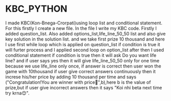 # KBC_PYTHON
I made KBC(Kon-Bnega-Crorpati)using loop list and conditional statement.
For this firstly I create a new file.
In the file I write my KBC code.
Firstly I added question_list.
Also added options_list,life_line_50_50 list and also give key solution in the solution list.
and we take first prize 10 thousand and here I use first while loop which is applied on question_list if condition is true it will furter process
and I applied second loop on option_list after then I used conditional statement if condition is true then it will ask Do you want life line? and if user
says yes then it will give life_line_50_50 only for one time because we use life_line only once, if answer is correct then user won the game with 10thousand if user give correct answers continuously then it 
increse his/her price by adding 10 thousand per time and says ("Congratulation!You are winner with price🥳",b),here b is the value of prize,but if user give incorrect answers
then it says "Koi nhi beta next time try krna😊".
